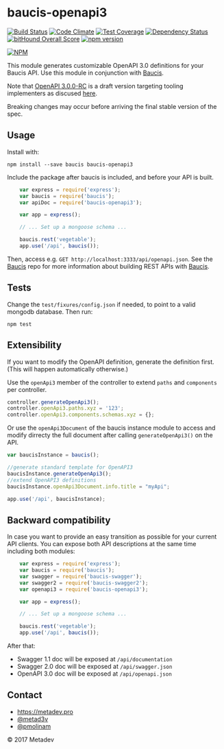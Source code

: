 baucis-openapi3
===============

[![Build Status](https://travis-ci.org/metadevpro/baucis-openapi3.svg)](https://travis-ci.org/metadevpro/baucis-openapi3)
[![Code Climate](https://codeclimate.com/github/metadevpro/baucis-openapi3/badges/gpa.svg)](https://codeclimate.com/github/metadevpro/baucis-openapi3)
[![Test Coverage](https://codeclimate.com/github/metadevpro/baucis-openapi3/badges/coverage.svg)](https://codeclimate.com/github/metadevpro/baucis-openapi3)
[![Dependency Status](https://david-dm.org/metadevpro/baucis-openapi3.svg)](https://david-dm.org/metadevpro/baucis-openapi3)
[![bitHound Overall Score](https://www.bithound.io/github/metadevpro/baucis-openapi3/badges/score.svg)](https://www.bithound.io/github/metadevpro/baucis-openapi3)
[![npm version](https://badge.fury.io/js/baucis-openapi3.svg)](http://badge.fury.io/js/baucis-openapi3)

[![NPM](https://nodei.co/npm/baucis-openapi3.png?downloads=true&downloadRank=true&stars=true)](https://nodei.co/npm/baucis-openapi3/)



This module generates customizable OpenAPI 3.0 definitions for your Baucis API.
Use this module in conjunction with [Baucis](https://github.com/wprl/baucis).

Note that [OpenAPI 3.0.0-RC](https://github.com/OAI/OpenAPI-Specification/blob/3.0.0-rc0/versions/3.0.md#serverVariableObject) is a draft version targeting tooling implementers as discused 
[here](https://www.openapis.org/blog/2017/03/01/openapi-spec-3-implementers-draft-released).

Breaking changes may occur before arriving the final stable version of the spec.


Usage
-----

Install with:

    npm install --save baucis baucis-openapi3

Include the package after baucis is included, and before your API is built.

```javascript
    var express = require('express');
    var baucis = require('baucis');
    var apiDoc = require('baucis-openapi3');

    var app = express();

    // ... Set up a mongoose schema ...

    baucis.rest('vegetable');
    app.use('/api', baucis());
```

Then, access e.g. `GET http://localhost:3333/api/openapi.json`.  See the [Baucis](https://github.com/wprl/baucis) repo for more information about building REST APIs with [Baucis](https://github.com/wprl/baucis).

Tests
-----
Change the `test/fixures/config.json` if needed, to point to a valid mongodb database.
Then run:

```
npm test
```


Extensibility
-------------

If you want to modify the OpenAPI definition, generate the definition first.  (This will happen automatically otherwise.)

Use the `openApi3` member of the controller to extend `paths` and `components` per controller.

```javascript
controller.generateOpenApi3();
controller.openApi3.paths.xyz = '123';
controller.openApi3.components.schemas.xyz = {};
```

Or use the `openApi3Document` of the baucis instance module to access and modify dirrecty the full document after calling `generateOpenApi3()` on the API.

```javascript
var baucisInstance = baucis();

//generate standard template for OpenAPI3
baucisInstance.generateOpenApi3();
//extend OpenAPI3 definitions
baucisInstance.openApi3Document.info.title = "myApi";

app.use('/api', baucisInstance);
```

Backward compatibility
----------------------

In case you want to provide an easy transition as possible for your current API clients. You can expose both API descriptions at the same time including both modules:

```javascript
    var express = require('express');
    var baucis = require('baucis');
    var swagger = require('baucis-swagger');
    var swagger2 = require('baucis-swagger2');
    var openapi3 = require('baucis-openapi3');

    var app = express();

    // ... Set up a mongoose schema ...

    baucis.rest('vegetable');
    app.use('/api', baucis());
```

After that:
- Swagger 1.1 doc will be exposed at `/api/documentation`
- Swagger 2.0 doc will be exposed at `/api/swagger.json`
- OpenAPI 3.0 doc will be exposed at `/api/openapi.json`


Contact
-------

 * https://metadev.pro
 * [@metad3v](https://twitter.com/metadev)
 * [@pmolinam](https://twitter.com/pmolinam)

&copy; 2017 Metadev
